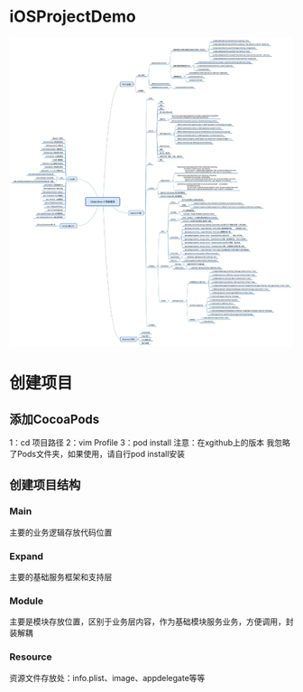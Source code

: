 # iOSProjectDemo
![项目框架图](https://github.com/hbbdsqd/iOSProjectDemo/blob/master/Objective-C%E9%A1%B9%E7%9B%AE%E6%A1%86%E6%9E%B6.jpg)
# 创建项目
## 添加CocoaPods
1：cd 项目路径  2：vim Profile  3：pod install
注意：在xgithub上的版本 我忽略了Pods文件夹，如果使用，请自行pod install安装
## 创建项目结构
### Main
主要的业务逻辑存放代码位置
### Expand
主要的基础服务框架和支持层
### Module
主要是模块存放位置，区别于业务层内容，作为基础模块服务业务，方便调用，封装解耦
### Resource
资源文件存放处：info.plist、image、appdelegate等等



